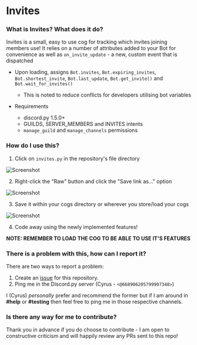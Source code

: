 # Invites
### What is Invites? What does it do?
Invites is a small, easy to use cog for tracking which invites joining members use! It relies on a number of attributes added to your Bot for convenience as well as `on_invite_update` - a new, custom event that is dispatched

- Upon loading, assigns `Bot.invites`, `Bot.expiring_invites`, `Bot.shortest_invite`, `Bot.last_update`, `Bot.get_invite()` and `Bot.wait_for_invites()`
    - This is noted to reduce conflicts for developers utilising bot variables

- Requirements
    - discord.py 1.5.0+
    - GUILDS, SERVER_MEMBERS and INVITES intents
    - `manage_guild` and `manage_channels` permissions

### How do I use this?
1. Click on `invites.py` in the repository's file directory

![Screenshot](https://i.imgur.com/SsA8hQa.png)

2. Right-click the "Raw" button and click the "Save link as..." option

![Screenshot](https://i.imgur.com/kEFjCRj.png)

3. Save it within your cogs directory or wherever you store/load your cogs

![Screenshot](https://i.imgur.com/Q4I84pz.png)

4. Code away using the newly implemented features\!

**NOTE: REMEMBER TO LOAD THE COG TO BE ABLE TO USE IT'S FEATURES**

### There is a problem with this, how can I report it?
There are two ways to report a problem:

1. Create an [issue](https://github.com/cyrus01337/invites/issues/new/choose) for this repository.
2. Ping me in the Discord.py server (Cyrus - `<@668906205799907348>`)

I (Cyrus) *personally* prefer and recommend the former but if I am around in **#help** or **#testing** then feel free to ping me in those respective channels.

### Is there any way for me to contribute?
Thank you in advance if you do choose to contribute - I am open to constructive criticism and will happily review any PRs sent to this repo\!
